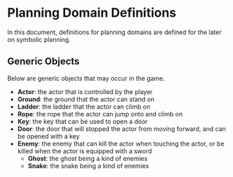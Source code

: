 # Planning Domain Definitions

In this document, definitions for planning domains are defined for the later on 
symbolic planning.


## Generic Objects

Below are generic objects that may occur in the game.

  * __Actor__: the actor that is controlled by the player
  * __Ground__: the ground that the actor can stand on
  * __Ladder__: the ladder that the actor can climb on
  * __Rope__: the rope that the actor can jump onto and climb on
  * __Key__: the key that can be used to open a door
  * __Door__: the door that will stopped the actor from moving forward, and can 
              be opened with a key
  * __Enemy__: the enemy that can kill the actor when touching the actor, or be 
               killed when the actor is equipped with a sword
    - __Ghost__: the ghost being a kind of enemies
    - __Snake__: the snake being a kind of enemies

